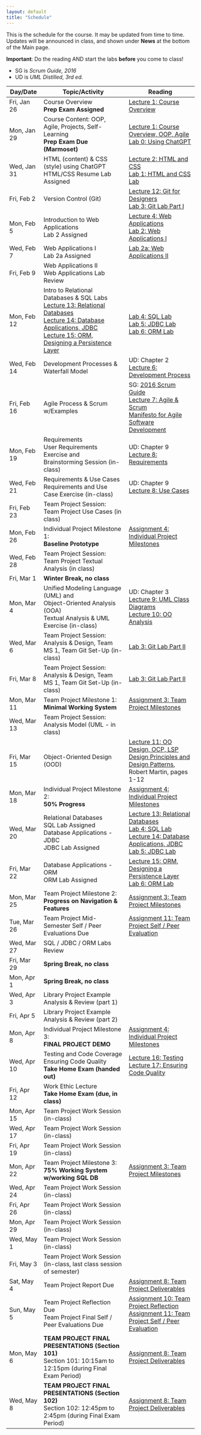 ```yaml
---
layout: default
title: "Schedule"
---
```


This is the schedule for the course.  It may be updated from time to time.  Updates will be announced in class, and shown under **News** at the bottom of the Main page.

**Important**: Do the reading AND start the labs **before** you come to class!

* SG is *Scrum Guide, 2016*
* UD is *UML Distilled, 3rd ed.*

Day/Date      | Topic/Activity               | Reading
------------- | ---------------------------- | ----------------------------
Fri, Jan 26   | Course Overview <br> **Prep Exam Assigned** | [Lecture 1: Course Overview](lectures/lecture01.html)
Mon, Jan 29   | Course Content: OOP, Agile, Projects, Self-Learning <br> **Prep Exam Due (Marmoset)** | [Lecture 1: Course Overview, OOP, Agile](lectures/lecture01.html)<br>[Lab 0: Using ChatGPT](./labs/lab00.html)
Wed, Jan 31   | HTML (content) & CSS (style) using ChatGPT <br> HTML/CSS Resume Lab Assigned | [Lecture 2: HTML and CSS](lectures/lecture02.html)<br> [Lab 1: HTML and CSS Lab](./labs/lab01.html)
Fri, Feb 2    | Version Control (Git) | [Lecture 12: Git for Designers](https://web.archive.org/web/20150301060509/http://hoth.entp.com/output/git_for_designers.html)<br>  [Lab 3: Git Lab Part I](./labs/lab03.html)
Mon, Feb 5    | Introduction to Web Applications <br> Lab 2 Assigned | [Lecture 4: Web Applications](lectures/lecture04.html) <br>  [Lab 2: Web Applications I](./labs/lab02.html)
Wed, Feb 7    | Web Applications I <br> Lab 2a Assigned | [Lab 2a: Web Applications II](./labs/lab02a.html)
Fri, Feb 9    | Web Applications II <br> Web Applications Lab Review |
Mon, Feb 12   | Intro to Relational Databases & SQL Labs<br>[Lecture 13: Relational Databases](lectures/lecture13.html)<br>[Lecture 14: Database Applications, JDBC](lectures/lecture14.html) <br> [Lecture 15: ORM, Designing a Persistence Layer](lectures/lecture15.html) | <br> [Lab 4: SQL Lab](./labs/lab04.html) <br> [Lab 5: JDBC Lab](./labs/lab05.html) <br> [Lab 6: ORM Lab](./labs/lab06.html)
Wed, Feb 14   | Development Processes & Waterfall Model | UD: Chapter 2 <br> [Lecture 6: Development Process](lectures/lecture06.html)
Fri, Feb 16   | Agile Process & Scrum w/Examples |  SG: [2016 Scrum Guide](lectures/lecture07/2016_Scrum_Guide_US.pdf) <br> [Lecture 7: Agile & Scrum](lectures/lecture07.html) <br> [Manifesto for Agile Software Development](https://www.sciencedirect.com/topics/computer-science/agile-manifesto)
Mon, Feb 19   | Requirements<br>User Requirements Exercise and <br> Brainstorming Session (in-class) | UD: Chapter 9 <br>[Lecture 8: Requirements](lectures/lecture08.html)
Wed, Feb 21   | Requirements & Use Cases<br>Requirements and Use Case Exercise (in-class) | UD: Chapter 9 <br> [Lecture 8: Use Cases](lectures/lecture08.html)
Fri, Feb 23   | Team Project Session: Team Project Use Cases (in class) | 
Mon, Feb 26   | Individual Project Milestone 1:<br> **Baseline Prototype** | [Assignment 4: Individual Project Milestones](assign/assign04.html)
Wed, Feb 28   | Team Project Session: Team Project Textual Analysis (in class) |
Fri, Mar 1    | **Winter Break, no class**
Mon, Mar 4    | Unified Modeling Language (UML) and <br> Object-Oriented Analysis (OOA)<br>Textual Analysis & UML Exercise (in-class) | UD: Chapter 3 <br> [Lecture 9: UML Class Diagrams](lectures/lecture09.html) <br> [Lecture 10: OO Analysis](lectures/lecture10.html)
Wed, Mar 6    | Team Project Session: Analysis & Design, Team MS 1, Team Git Set-Up (in-class)    | [Lab 3: Git Lab Part II](./labs/lab03.html)
Fri, Mar 8    | Team Project Session: Analysis & Design, Team MS 1, Team Git Set-Up (in-class)    |  [Lab 3: Git Lab Part II](./labs/lab03.html)
Mon, Mar 11   | Team Project Milestone 1:<br> **Minimal Working System** | [Assignment 3: Team Project Milestones](assign/assign03.html)
Wed, Mar 13   | Team Project Session: Analysis Model (UML - in class) |
Fri, Mar 15   | Object-Oriented Design (OOD) | [Lecture 11: OO Design, OCP, LSP](lectures/lecture11.html)<br> [Design Principles and Design Patterns](lectures/lecture11/Principles_and_Patterns.pdf), Robert Martin, pages 1-12
Mon, Mar 18   | Individual Project Milestone 2:<br> **50% Progress** | [Assignment 4: Individual Project Milestones](assign/assign04.html)
Wed, Mar 20   | Relational Databases <br> SQL Lab Assigned <br> Database Applications - JDBC <br> JDBC Lab Assigned | [Lecture 13: Relational Databases](lectures/lecture13.html) <br> [Lab 4: SQL Lab](./labs/lab04.html) <br> [Lecture 14: Database Applications, JDBC](lectures/lecture14.html) <br> [Lab 5: JDBC Lab](./labs/lab05.html)
Fri, Mar 22   | Database Applications - ORM <br> ORM Lab Assigned | [Lecture 15: ORM, Designing a Persistence Layer](lectures/lecture15.html)<br> [Lab 6: ORM Lab](./labs/lab06.html)
Mon, Mar 25   | Team Project Milestone 2:<br> **Progress on Navigation & Features** | [Assignment 3: Team Project Milestones](assign/assign03.html)<br>
Tue, Mar 26   | Team Project Mid-Semester Self / Peer Evaluations Due | [Assignment 11: Team Project Self / Peer Evaluation](assign/assign11.html)
Wed, Mar 27   | SQL / JDBC / ORM Labs Review |
Fri, Mar 29   | **Spring Break, no class**
Mon, Apr 1    | **Spring Break, no class**
Wed, Apr 3    | Library Project Example Analysis & Review (part 1) |
Fri, Apr 5    | Library Project Example Analysis & Review (part 2) |
Mon, Apr 8    | Individual Project Milestone 3:<br> **FINAL PROJECT DEMO** | [Assignment 4: Individual Project Milestones](assign/assign04.html)
Wed, Apr 10   | Testing and Code Coverage <br> Ensuring Code Quality <br> **Take Home Exam (handed out)** | [Lecture 16: Testing](lectures/lecture16.html) <br> [Lecture 17: Ensuring Code Quality](lectures/lecture17.html) <br>
Fri, Apr 12   | Work Ethic Lecture <br> **Take Home Exam (due, in class)** |
Mon, Apr 15   | Team Project Work Session (in-class) |
Wed, Apr 17   | Team Project Work Session (in-class) |
Fri, Apr 19   | Team Project Work Session (in-class) |
Mon, Apr 22   | Team Project Milestone 3:<br> **75% Working System w/working SQL DB** | [Assignment 3: Team Project Milestones](assign/assign03.html)
Wed, Apr 24   | Team Project Work Session (in-class) | 
Fri, Apr 26   | Team Project Work Session (in-class) | 
Mon, Apr 29   | Team Project Work Session (in-class) | 
Wed, May 1    | Team Project Work Session (in-class) | 
Fri, May 3    | Team Project Work Session (in-class, last class session of semester) |
Sat, May 4    | Team Project Report Due | [Assignment 8: Team Project Deliverables](assign/assign08.html)
Sun, May 5   | Team Project Reflection Due<br>Team Project Final Self / Peer Evaluations Due | [Assignment 10: Team Project Reflection](assign/assign10.html)<br> [Assignment 11: Team Project Self / Peer Evaluation](assign/assign11.html)
Mon, May 6    | **TEAM PROJECT FINAL PRESENTATIONS (Section 101)**<br>Section 101: 10:15am to 12:15pm (during Final Exam Period) | [Assignment 8: Team Project Deliverables](assign/assign08.html)
Wed, May 8    | **TEAM PROJECT FINAL PRESENTATIONS (Section 102)**<br>Section 102: 12:45pm to 2:45pm (during Final Exam Period) | [Assignment 8: Team Project Deliverables](assign/assign08.html)

<!-- Commenting out rest of schedule until it's needed - and the dates will change, anyway
-->